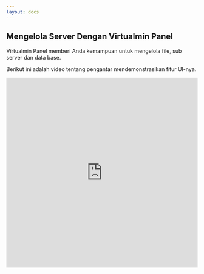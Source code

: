 ```yaml
---
layout: docs
---
```


## Mengelola Server Dengan Virtualmin Panel

Virtualmin Panel memberi Anda kemampuan untuk mengelola file, sub server dan data base.

Berikut ini adalah video tentang pengantar mendemonstrasikan fitur UI-nya.

<iframe width="100%" height="500px" src="https://www.youtube.com/embed/OENyJFI_w0Q" title="YouTube video player" frameborder="0" allow="accelerometer; autoplay; clipboard-write; encrypted-media; gyroscope; picture-in-picture" allowfullscreen></iframe>
